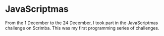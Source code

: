 # JavaScriptmas
From the 1 December to the 24 December, I took part in the JavaScriptmas challenge on Scrimba. This was my first programming series of challenges.
